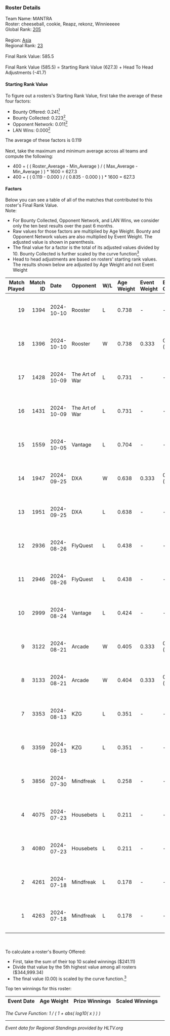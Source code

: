 ### Roster Details<br />
Team Name: MANTRA<br />
Roster: cheeseball, cookie, Reapz, rekonz, Winnieeeee<br />
Global Rank: [205](../../standings_global_2024_12_18.md)<br />
<br />
Region: [Asia]( ../../standings_asia_2024_12_18.md)<br />
Regional Rank: [23]( ../../standings_asia_2024_12_18.md)<br />
<br />
Final Rank Value:  585.5<br />
<br />
Final Rank Value (585.5) = Starting Rank Value (627.3) + Head To Head Adjustments (-41.7)<br />

#### Starting Rank Value<br />
To figure out a rosters's Starting Rank Value, first take the average of these four factors:<br />
- Bounty Offered: 0.241[<sup>1</sup>](#table2)
- Bounty Collected: 0.223[<sup>2</sup>](#table1)
- Opponent Network: 0.011[<sup>2</sup>](#table1)
- LAN Wins: 0.000[<sup>2</sup>](#table1)

The average of these factors is 0.119<br />
<br />
Next, take the maximum and minimum average across all teams and compute the following:<br />
- 400 + ( ( Roster_Average - Min_Average ) / ( Max_Average - Min_Average ) ) * 1600 = 627.3
- 400 + ( ( 0.119 - 0.000 ) / ( 0.835 - 0.000 ) ) * 1600 = 627.3


#### Factors<br />
Below you can see a table of all of the matches that contributed to this roster's Final Rank Value.<br />
Note:<br />

- For Bounty Collected, Opponent Network, and LAN Wins, we consider only the ten best results over the past 6 months.
- Raw values for those factors are multiplied by Age Weight. Bounty and Opponent Network values are also multiplied by Event Weight. The adjusted value is shown in parenthesis.
- The final value for a factor is the total of its adjusted values divided by 10. Bounty Collected is further scaled by the curve function[<sup>3</sup>](#curveFunction)
- Head to head adjustments are based on rosters' starting rank values. The results shown below are adjusted by Age Weight and not Event Weight
<span id="table1"></span><br />


| Match Played | Match ID | Date       | Opponent       | W/L | Age Weight | Event Weight | Bounty Collected | Opponent Network | LAN Wins  | H2H Adj. | Roster                                        |
| -: | -: | :- | :- | :- | :- | :- | :- | :- | :- | -: | :- |
|           19 |     1394 | 2024-10-10 | Rooster        | L   | 0.738      | -            | -                | -                | -         |    -8.51 | cheeseball, cookie, Reapz, rekonz, Winnieeeee |
|           18 |     1396 | 2024-10-10 | Rooster        | W   | 0.738      | 0.333        | 0.012 (0.003)    | 0.181 (0.045)    | 0 (0.000) |    15.11 | cheeseball, cookie, Reapz, rekonz, Winnieeeee |
|           17 |     1428 | 2024-10-09 | The Art of War | L   | 0.731      | -            | -                | -                | -         |    -8.13 | cheeseball, cookie, Reapz, rekonz, Winnieeeee |
|           16 |     1431 | 2024-10-09 | The Art of War | L   | 0.731      | -            | -                | -                | -         |    -8.63 | cheeseball, cookie, Reapz, rekonz, Winnieeeee |
|           15 |     1559 | 2024-10-05 | Vantage        | L   | 0.704      | -            | -                | -                | -         |   -14.11 | cheeseball, cookie, Reapz, rekonz, Winnieeeee |
|           14 |     1947 | 2024-09-25 | DXA            | W   | 0.638      | 0.333        | 0.001 (0.000)    | 0.139 (0.030)    | 0 (0.000) |    10.79 | cheeseball, cookie, Reapz, rekonz, Winnieeeee |
|           13 |     1951 | 2024-09-25 | DXA            | L   | 0.638      | -            | -                | -                | -         |    -9.47 | cheeseball, cookie, Reapz, rekonz, Winnieeeee |
|           12 |     2936 | 2024-08-26 | FlyQuest       | L   | 0.438      | -            | -                | -                | -         |    -0.25 | cheeseball, cookie, Reapz, rekonz, Winnieeeee |
|           11 |     2946 | 2024-08-26 | FlyQuest       | L   | 0.438      | -            | -                | -                | -         |    -0.25 | cheeseball, cookie, Reapz, rekonz, Winnieeeee |
|           10 |     2999 | 2024-08-24 | Vantage        | L   | 0.424      | -            | -                | -                | -         |    -8.52 | cheeseball, cookie, Reapz, rekonz, Winnieeeee |
|            9 |     3122 | 2024-08-21 | Arcade         | W   | 0.405      | 0.333        | 0.001 (0.000)    | 0.125 (0.017)    | 0 (0.000) |     6.43 | cheeseball, cookie, Reapz, rekonz, Winnieeeee |
|            8 |     3133 | 2024-08-21 | Arcade         | W   | 0.404      | 0.333        | 0.001 (0.000)    | 0.125 (0.017)    | 0 (0.000) |     6.66 | cheeseball, cookie, Reapz, rekonz, Winnieeeee |
|            7 |     3353 | 2024-08-13 | KZG            | L   | 0.351      | -            | -                | -                | -         |    -4.84 | cheeseball, cookie, mag1c, Reapz, Winnieeeee  |
|            6 |     3359 | 2024-08-13 | KZG            | L   | 0.351      | -            | -                | -                | -         |    -4.99 | cheeseball, cookie, mag1c, Reapz, Winnieeeee  |
|            5 |     3856 | 2024-07-30 | Mindfreak      | L   | 0.258      | -            | -                | -                | -         |    -2.86 | cheeseball, cookie, mag1c, Reapz, Winnieeeee  |
|            4 |     4075 | 2024-07-23 | Housebets      | L   | 0.211      | -            | -                | -                | -         |    -2.96 | cheeseball, cookie, mag1c, Reapz, Winnieeeee  |
|            3 |     4080 | 2024-07-23 | Housebets      | L   | 0.211      | -            | -                | -                | -         |    -3.01 | cheeseball, cookie, mag1c, Reapz, Winnieeeee  |
|            2 |     4261 | 2024-07-18 | Mindfreak      | L   | 0.178      | -            | -                | -                | -         |    -2.09 | cheeseball, cookie, mag1c, Reapz, Winnieeeee  |
|            1 |     4263 | 2024-07-18 | Mindfreak      | L   | 0.178      | -            | -                | -                | -         |    -2.12 | cheeseball, cookie, mag1c, Reapz, Winnieeeee  |

<br />
<span id="table2"></span><br />
To calculate a roster's Bounty Offered:<br />

- First, take the sum of their top 10 scaled winnings ($241.11)
- Divide that value by the 5th highest value among all rosters ($344,999.34)
- The final value (0.00) is scaled by the curve function.[<sup>3</sup>](#curveFunction)

Top ten winnings for this roster:<br />

| Event Date | Age Weight | Prize Winnings | Scaled Winnings |
| :- | -: | :- | :- |


<span id="curveFunction"></span>_The Curve Function: 1 / ( 1 + abs( log10( x ) ) )_<br />

---
_Event data for Regional Standings provided by HLTV.org_<br />
